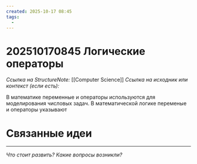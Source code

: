 ```yaml
---
created: 2025-10-17 08:45
tags:
  - 
---
```

# 202510170845 Логические операторы

*Ссылка на StructureNote:* [[Computer Science]]
*Ссылка на исходник или контекст (если есть):* 

В математике переменные и операторы используются для моделирования числовых задач. В математической логике переменые и операторы указывают 

# Связанные идеи

---

*Что стоит развить? Какие вопросы возникли?*
